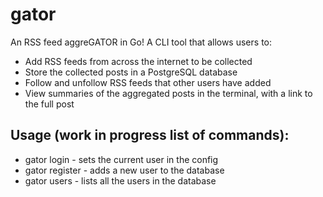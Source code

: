 # gator
An RSS feed aggreGATOR in Go! A CLI tool that allows users to:

 * Add RSS feeds from across the internet to be collected
 * Store the collected posts in a PostgreSQL database
 * Follow and unfollow RSS feeds that other users have added
 * View summaries of the aggregated posts in the terminal, with a link to the full post

## Usage (work in progress list of commands):
* gator login - sets the current user in the config
* gator register - adds a new user to the database
* gator users - lists all the users in the database
